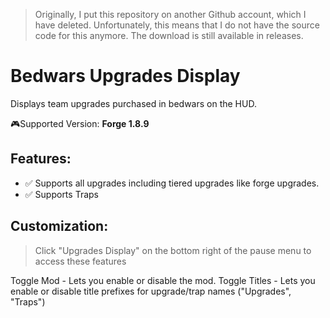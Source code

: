 > Originally, I put this repository on another Github account, which I have deleted. Unfortunately, this means that I do not have the source code for this anymore. The download is still available in releases.

# Bedwars Upgrades Display
Displays team upgrades purchased in bedwars on the HUD.

🎮Supported Version: **Forge 1.8.9**

## Features:
- ✅ Supports all upgrades including tiered upgrades like forge upgrades. 
- ✅ Supports Traps

## Customization: 
> Click "Upgrades Display" on the bottom right of the pause menu to access these features
> 
Toggle Mod - Lets you enable or disable the mod.
Toggle Titles - Lets you enable or disable title prefixes for upgrade/trap names ("Upgrades", "Traps")
